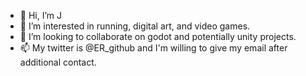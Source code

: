 - 👋 Hi, I’m J
- 👀 I’m interested in running, digital art, and video games.
- 💞️ I’m looking to collaborate on godot and potentially unity projects.
- 📫 My twitter is @ER_github and I'm willing to give my email after additional contact.


